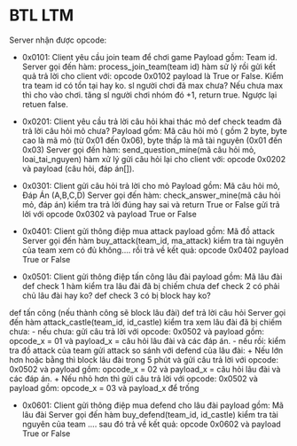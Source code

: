 # BTL LTM

Server nhận được opcode:

+ 0x0101: Client yêu cầu join team để chơi game
	Payload gồm: Team id.
	Server gọi đến hàm: process_join_team(team id) hàm sử lý rồi gửi kết quả trả lời cho client với:
	opcode 0x0102 payload là True or False. Kiểm tra team id có tồn tại hay ko. sl người chơi đã max chưa? Nếu chưa max thì cho vào chơi. tăng sl người chơi nhóm đó +1, return true. Ngược lại retuen false.

	
+ 0x0201: Client yêu cầu trả lời câu hỏi khai thác mỏ
def check teadm đã trả lời câu hỏi mỏ chưa? 
	Payload gồm: Mã câu hỏi mỏ ( gồm 2 byte, byte cao là mã mỏ (từ 0x01 đến 0x06), byte thấp là mã tài nguyên (0x01 đến 0x03)
	Server gọi đến hàm: send_question_mine(mã câu hỏi mỏ, loai_tai_nguyen) hàm xử lý gửi câu hỏi lại cho client với:
	opcode 0x0202 và payload (câu hỏi, đáp án[]).
	
+ 0x0301: Client gửi câu hỏi trả lời cho mỏ
	Payload gồm: Mã câu hỏi mỏ, Đáp Án (A,B,C,D)
	Server gọi đến hàm: check_answer_mine(mã câu hỏi mỏ, đáp án) kiểm tra trả lời đúng hay sai và return True or False 
gửi trả lời với	opcode 0x0302 và payload True or False

+ 0x0401: Client gửi thông điệp mua attack
	payload gồm: Mã đồ attack
	Server gọi đến hàm buy_attack(team_id, ma_attack) kiểm tra tài nguyên của team xem có đủ không.... rồi trả về kết quả:
	opcode 0x0402 payload True or False

+ 0x0501: Client gửi thông điệp tấn công lâu đài
	payload gồm: Mã lâu đài
def check 1 hàm kiểm tra lâu đài đã bị chiếm chưa
def check 2 có phải chủ lâu đài hay ko?
def check 3 có bị block hay ko?

def tấn công (nếu thành công sẽ block lâu đài)
def trả lời câu hỏi
	Server gọi đến hàm attack_castle(team_id, id_castle) kiểm tra xem lâu đài đã bị chiếm chưa:
		- nếu chưa: gửi câu trả lời với opcode: 0x0502 và payload gồm: opcode_x = 01 và payload_x = câu hỏi lâu đài và các đáp án.
		- nếu rồi: kiểm tra đồ attack của team gửi attack so sánh với defend của lâu đài:
			+ Nếu lớn hơn hoặc bằng thì block lâu đài trong 5 phút và gửi câu trả lời với opcode: 0x0502 và payload gồm: opcode_x = 02 và payload_x = câu hỏi lâu đài và các đáp án.
			+ Nếu nhỏ hơn thì gửi câu trả lời với opcode: 0x0502 và payload gồm: opcode_x = 03 và payload_x để trống

+ 0x0601: Client gửi thông điệp mua defend cho lâu đài
	payload gồm: Mã lâu đài
	Server gọi đến hàm buy_defend(team_id, id_castle) kiểm tra tài nguyên của team .... sau đó trả về kết quả:
	opcode 0x0602 và payload True or False


